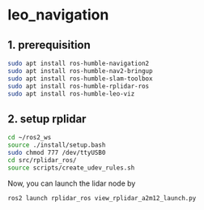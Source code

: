 # leo_navigation
## 1. prerequisition
```bash
sudo apt install ros-humble-navigation2
sudo apt install ros-humble-nav2-bringup
sudo apt install ros-humble-slam-toolbox
sudo apt install ros-humble-rplidar-ros
sudo apt install ros-humble-leo-viz
```

## 2. setup rplidar
```bash
cd ~/ros2_ws
source ./install/setup.bash
sudo chmod 777 /dev/ttyUSB0
cd src/rplidar_ros/
source scripts/create_udev_rules.sh
```
Now, you can launch the lidar node by
```bash
ros2 launch rplidar_ros view_rplidar_a2m12_launch.py
```
